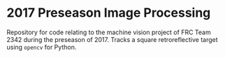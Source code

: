 # 2017 Preseason Image Processing

Repository for code relating to the machine vision project of FRC Team 2342 during the preseason of 2017. Tracks a square retroreflective target using `opencv` for Python.
